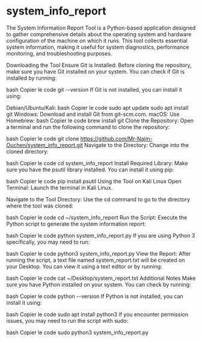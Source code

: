# system_info_report
The System Information Report Tool is a Python-based application designed to gather comprehensive details about the operating system and hardware configuration of the machine on which it runs. This tool collects essential system information, making it useful for system diagnostics, performance monitoring, and troubleshooting purposes.

Downloading the Tool
Ensure Git is Installed: Before cloning the repository, make sure you have Git installed on your system. You can check if Git is installed by running:

bash
Copier le code
git --version
If Git is not installed, you can install it using:

Debian/Ubuntu/Kali:
bash
Copier le code
sudo apt update
sudo apt install git
Windows: Download and install Git from git-scm.com.
macOS: Use Homebrew:
bash
Copier le code
brew install git
Clone the Repository: Open a terminal and run the following command to clone the repository:

bash
Copier le code
git clone https://github.com/Mr-Najm-Ouchen/system_info_report.git
Navigate to the Directory: Change into the cloned directory:

bash
Copier le code
cd system_info_report
Install Required Library: Make sure you have the psutil library installed. You can install it using pip:

bash
Copier le code
pip install psutil
Using the Tool on Kali Linux
Open Terminal: Launch the terminal in Kali Linux.

Navigate to the Tool Directory: Use the cd command to go to the directory where the tool was cloned:

bash
Copier le code
cd ~/system_info_report
Run the Script: Execute the Python script to generate the system information report:

bash
Copier le code
python system_info_report.py
If you are using Python 3 specifically, you may need to run:

bash
Copier le code
python3 system_info_report.py
View the Report: After running the script, a text file named system_report.txt will be created on your Desktop. You can view it using a text editor or by running:

bash
Copier le code
cat ~/Desktop/system_report.txt
Additional Notes
Make sure you have Python installed on your system. You can check by running:

bash
Copier le code
python --version
If Python is not installed, you can install it using:

bash
Copier le code
sudo apt install python3
If you encounter permission issues, you may need to run the script with sudo:

bash
Copier le code
sudo python3 system_info_report.py
